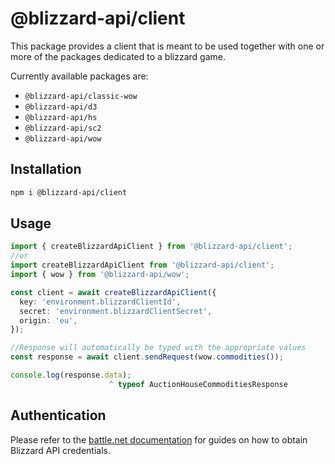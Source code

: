 # @blizzard-api/client

This package provides a client that is meant to be used together with one or more of the packages dedicated to a blizzard game.

Currently available packages are:

- `@blizzard-api/classic-wow`
- `@blizzard-api/d3`
- `@blizzard-api/hs`
- `@blizzard-api/sc2`
- `@blizzard-api/wow`

## Installation

```sh
npm i @blizzard-api/client
```

## Usage

```ts
import { createBlizzardApiClient } from '@blizzard-api/client';
//or
import createBlizzardApiClient from '@blizzard-api/client';
import { wow } from '@blizzard-api/wow';

const client = await createBlizzardApiClient({
  key: 'environment.blizzardClientId',
  secret: 'environment.blizzardClientSecret',
  origin: 'eu',
});

//Response will automatically be typed with the appropriate values
const response = await client.sendRequest(wow.commodities());

console.log(response.data);
                      ^ typeof AuctionHouseCommoditiesResponse
```

## Authentication

Please refer to the [battle.net documentation](https://develop.battle.net/documentation/guides/getting-started) for guides on how to obtain Blizzard API credentials.
